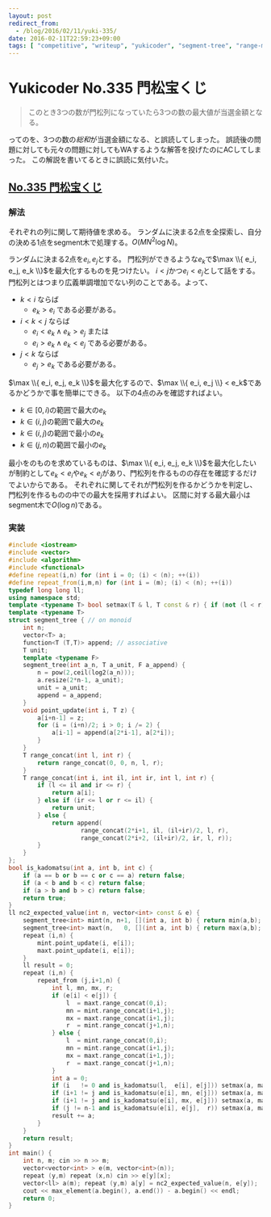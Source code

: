 ```yaml
---
layout: post
redirect_from:
  - /blog/2016/02/11/yuki-335/
date: 2016-02-11T22:59:23+09:00
tags: [ "competitive", "writeup", "yukicoder", "segment-tree", "range-minimum-query", "ragne-maximum-query" ]
---
```


# Yukicoder No.335 門松宝くじ

>   このとき3つの数が門松列になっていたら3つの数の最大値が当選金額となる。

ってのを、3つの数の*総和*が当選金額になる、と誤読してしまった。
誤読後の問題に対しても元々の問題に対してもWAするような解答を投げたのにACしてしまった。
この解説を書いてるときに誤読に気付いた。

## [No.335 門松宝くじ](http://yukicoder.me/problems/936)

### 解法

それぞれの列に関して期待値を求める。
ランダムに決まる2点を全探索し、自分の決める1点をsegment木で処理する。$O(M N^2 \log N)$。

ランダムに決まる2点を$e_i, e_j$とする。
門松列ができるような$e_k$で$\max \\{ e_i, e_j, e_k \\}$を最大化するものを見つけたい。
$i < j$かつ$e_i < e_j$として話をする。
門松列とはつまり広義単調増加でない列のことである。よって、

-   $k < i$ ならば
    -   $e_k > e_i$ である必要がある。
-   $i < k < j$ ならば
    -   $e_i < e_k \land e_k > e_j$ または
    -   $e_i > e_k \land e_k < e_j$ である必要がある。
-   $j < k$ ならば
    -   $e_j > e_k$ である必要がある。

$\max \\{ e_i, e_j, e_k \\}$を最大化するので、$\max \\{ e_i, e_j \\} < e_k$であるかどうかで事を簡単にできる。
以下の4点のみを確認すればよい。

-   $k \in [0,i)$の範囲で最大の$e_k$
-   $k \in (i,j)$の範囲で最大の$e_k$
-   $k \in (i,j)$の範囲で最小の$e_k$
-   $k \in (j,n)$の範囲で最小の$e_k$

最小をのものを求めているものは、$\max \\{ e_i, e_j, e_k \\}$を最大化したいが制約として$e_k < e_i$や$e_k < e_j$があり、門松列を作るものの存在を確認するだけでよいからである。
それぞれに関してそれが門松列を作るかどうかを判定し、門松列を作るものの中での最大を採用すればよい。
区間に対する最大最小はsegment木で$O(\log n)$である。

### 実装

``` c++
#include <iostream>
#include <vector>
#include <algorithm>
#include <functional>
#define repeat(i,n) for (int i = 0; (i) < (n); ++(i))
#define repeat_from(i,m,n) for (int i = (m); (i) < (n); ++(i))
typedef long long ll;
using namespace std;
template <typename T> bool setmax(T & l, T const & r) { if (not (l < r)) return false; l = r; return true; }
template <typename T>
struct segment_tree { // on monoid
    int n;
    vector<T> a;
    function<T (T,T)> append; // associative
    T unit;
    template <typename F>
    segment_tree(int a_n, T a_unit, F a_append) {
        n = pow(2,ceil(log2(a_n)));
        a.resize(2*n-1, a_unit);
        unit = a_unit;
        append = a_append;
    }
    void point_update(int i, T z) {
        a[i+n-1] = z;
        for (i = (i+n)/2; i > 0; i /= 2) {
            a[i-1] = append(a[2*i-1], a[2*i]);
        }
    }
    T range_concat(int l, int r) {
        return range_concat(0, 0, n, l, r);
    }
    T range_concat(int i, int il, int ir, int l, int r) {
        if (l <= il and ir <= r) {
            return a[i];
        } else if (ir <= l or r <= il) {
            return unit;
        } else {
            return append(
                    range_concat(2*i+1, il, (il+ir)/2, l, r),
                    range_concat(2*i+2, (il+ir)/2, ir, l, r));
        }
    }
};
bool is_kadomatsu(int a, int b, int c) {
    if (a == b or b == c or c == a) return false;
    if (a < b and b < c) return false;
    if (a > b and b > c) return false;
    return true;
}
ll nc2_expected_value(int n, vector<int> const & e) {
    segment_tree<int> mint(n, n+1, [](int a, int b) { return min(a,b); });
    segment_tree<int> maxt(n,   0, [](int a, int b) { return max(a,b); });
    repeat (i,n) {
        mint.point_update(i, e[i]);
        maxt.point_update(i, e[i]);
    }
    ll result = 0;
    repeat (i,n) {
        repeat_from (j,i+1,n) {
            int l, mn, mx, r;
            if (e[i] < e[j]) {
                l  = maxt.range_concat(0,i);
                mn = mint.range_concat(i+1,j);
                mx = maxt.range_concat(i+1,j);
                r  = mint.range_concat(j+1,n);
            } else {
                l  = mint.range_concat(0,i);
                mn = mint.range_concat(i+1,j);
                mx = maxt.range_concat(i+1,j);
                r  = maxt.range_concat(j+1,n);
            }
            int a = 0;
            if (i   != 0 and is_kadomatsu(l,  e[i], e[j])) setmax(a, max(l,  max(e[i], e[j])));
            if (i+1 != j and is_kadomatsu(e[i], mn, e[j])) setmax(a, max(mn, max(e[i], e[j])));
            if (i+1 != j and is_kadomatsu(e[i], mx, e[j])) setmax(a, max(mx, max(e[i], e[j])));
            if (j != n-1 and is_kadomatsu(e[i], e[j],  r)) setmax(a, max(r,  max(e[i], e[j])));
            result += a;
        }
    }
    return result;
}
int main() {
    int n, m; cin >> n >> m;
    vector<vector<int> > e(m, vector<int>(n));
    repeat (y,m) repeat (x,n) cin >> e[y][x];
    vector<ll> a(m); repeat (y,m) a[y] = nc2_expected_value(n, e[y]);
    cout << max_element(a.begin(), a.end()) - a.begin() << endl;
    return 0;
}
```
